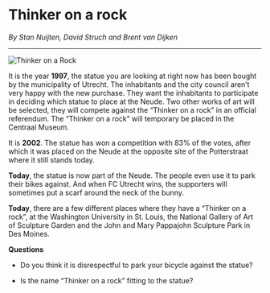 # Thinker on a rock

_By Stan Nuijten, David Struch and Brent van Dijken_

---

![Thinker on a Rock
](/assets/data-models/stories/2019100000_neude_thinker-on-a-rock/thinker-on-a-rock.png)

It is the year **1997**, the statue you are looking at right now has been bought by the municipality of Utrecht. The inhabitants and the city council aren’t very happy with the new purchase. They want the inhabitants to participate in deciding which statue to place at the Neude. Two other works of art will be selected, they will compete against the “Thinker on a rock” in an official referendum. The “Thinker on a rock” will temporary be placed in the Centraal Museum.

It is **2002**. The statue has won a competition with 83% of the votes, after which it was placed on the Neude at the opposite site of the Potterstraat where it still stands today.

**Today**, the statue is now part of the Neude. The people even use it to park their bikes against. And when FC Utrecht wins, the supporters will sometimes put a scarf around the neck of the bunny.

**Today**, there are a few different places where they have a “Thinker on a rock”, at the Washington University in St. Louis, the National Gallery of Art of Sculpture Garden and the John and Mary Pappajohn Sculpture Park in Des Moines.

**Questions**

- Do you think it is disrespectful to park your bicycle against the statue?

- Is the name “Thinker on a rock” fitting to the statue?
